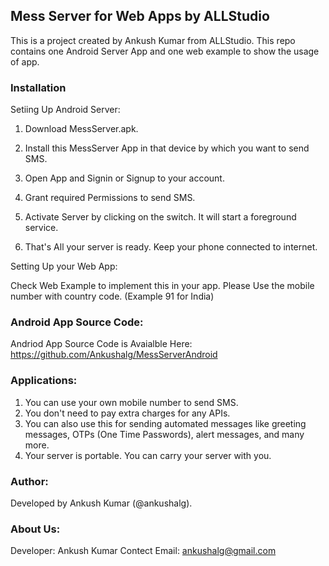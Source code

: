 ## Mess Server for Web Apps by ALLStudio

This is a project created by Ankush Kumar from ALLStudio. This repo contains one Android Server App and one web example to show the usage of app. 


### Installation

Setiing Up Android Server: 

1. Download MessServer.apk.

2. Install this MessServer App in that device by which you want to send SMS.

3. Open App and Signin or Signup to your account.

4. Grant required Permissions to send SMS.

4. Activate Server by clicking on the switch. It will start a foreground service.

5. That's All your server is ready. Keep your phone connected to internet.


Setting Up your Web App:

Check Web Example to implement this in your app. Please Use the mobile number with country code. (Example 91 for India)

### Android App Source Code:

Andriod App Source Code is Avaialble Here: 
https://github.com/Ankushalg/MessServerAndroid


### Applications: 

1. You can use your own mobile number to send SMS.
2. You don't need to pay extra charges for any APIs.
3. You can also use this for sending automated messages like greeting messages, OTPs (One Time Passwords), alert messages, and many more.
4. Your server is portable. You can carry your server with you.

### Author:

Developed by Ankush Kumar (@ankushalg).

### About Us:

Developer: Ankush Kumar
Contect Email: ankushalg@gmail.com

